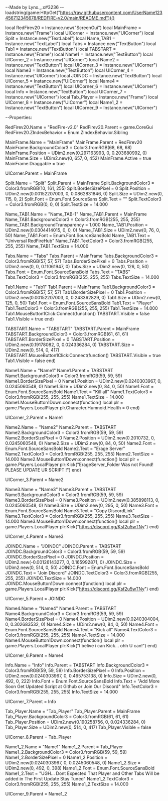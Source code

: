 --Made by Lynx._.x#3236
--loadstring(game:HttpGet("https://raw.githubusercontent.com/UserName123456712345678/REDFIRE-v2.0/main/README.md"))()

local RedFirev20 = Instance.new("ScreenGui")
local MainFrame = Instance.new("Frame")
local UICorner = Instance.new("UICorner")
local Split = Instance.new("TextLabel")
local Name_TAB1 = Instance.new("TextLabel")
local Tabs = Instance.new("TextButton")
local Tab1 = Instance.new("TextButton")
local TABSTART = Instance.new("Frame")
local Name1 = Instance.new("TextButton")
local UICorner_2 = Instance.new("UICorner")
local Name2 = Instance.new("TextButton")
local UICorner_3 = Instance.new("UICorner")
local Name3 = Instance.new("TextButton")
local UICorner_4 = Instance.new("UICorner")
local JOINDC = Instance.new("TextButton")
local UICorner_5 = Instance.new("UICorner")
local Name4 = Instance.new("TextButton")
local UICorner_6 = Instance.new("UICorner")
local Info = Instance.new("TextButton")
local UICorner_7 = Instance.new("UICorner")
local Tab_Player = Instance.new("Frame")
local UICorner_8 = Instance.new("UICorner")
local Name1_2 = Instance.new("TextButton")
local UICorner_9 = Instance.new("UICorner")

--Properties:

RedFirev20.Name = "RedFire-v2.0"
RedFirev20.Parent = game.CoreGui
RedFirev20.ZIndexBehavior = Enum.ZIndexBehavior.Sibling

MainFrame.Name = "MainFrame"
MainFrame.Parent = RedFirev20
MainFrame.BackgroundColor3 = Color3.fromRGB(68, 68, 68)
MainFrame.Position = UDim2.new(0.297163993, 0, 0.203680992, 0)
MainFrame.Size = UDim2.new(0, 657, 0, 452)
MainFrame.Active = true
MainFrame.Draggable = true

UICorner.Parent = MainFrame

Split.Name = "Split"
Split.Parent = MainFrame
Split.BackgroundColor3 = Color3.fromRGB(10, 161, 255)
Split.BorderSizePixel = 0
Split.Position = UDim2.new(0.00152207003, 0, 0.0862831846, 0)
Split.Size = UDim2.new(0, 115, 0, 2)
Split.Font = Enum.Font.SourceSans
Split.Text = ""
Split.TextColor3 = Color3.fromRGB(0, 0, 0)
Split.TextSize = 14.000

Name_TAB1.Name = "Name_TAB-1"
Name_TAB1.Parent = MainFrame
Name_TAB1.BackgroundColor3 = Color3.fromRGB(255, 255, 255)
Name_TAB1.BackgroundTransparency = 1.000
Name_TAB1.Position = UDim2.new(0.0304414015, 0, 0, 0)
Name_TAB1.Size = UDim2.new(0, 76, 0, 50)
Name_TAB1.Font = Enum.Font.SourceSansBold
Name_TAB1.Text = "Universal RedFireHub"
Name_TAB1.TextColor3 = Color3.fromRGB(255, 255, 255)
Name_TAB1.TextSize = 14.000

Tabs.Name = "Tabs"
Tabs.Parent = MainFrame
Tabs.BackgroundColor3 = Color3.fromRGB(57, 57, 57)
Tabs.BorderSizePixel = 0
Tabs.Position = UDim2.new(0, 0, 0.11061947, 0)
Tabs.Size = UDim2.new(0, 126, 0, 50)
Tabs.Font = Enum.Font.SourceSansBold
Tabs.Text = "TABS"
Tabs.TextColor3 = Color3.fromRGB(255, 255, 255)
Tabs.TextSize = 14.000

Tab1.Name = "Tab1"
Tab1.Parent = MainFrame
Tab1.BackgroundColor3 = Color3.fromRGB(57, 57, 57)
Tab1.BorderSizePixel = 0
Tab1.Position = UDim2.new(0.00152207003, 0, 0.243362829, 0)
Tab1.Size = UDim2.new(0, 125, 0, 50)
Tab1.Font = Enum.Font.SourceSansBold
Tab1.Text = "Player"
Tab1.TextColor3 = Color3.fromRGB(255, 255, 255)
Tab1.TextSize = 14.000
Tab1.MouseButton1Click:Connect(function()
	TABSTART.Visible = false
	Tab1.Visible = true
end)

TABSTART.Name = "TABSTART"
TABSTART.Parent = MainFrame
TABSTART.BackgroundColor3 = Color3.fromRGB(61, 61, 61)
TABSTART.BorderSizePixel = 0
TABSTART.Position = UDim2.new(0.19178082, 0, 0.024336284, 0)
TABSTART.Size = UDim2.new(0, 514, 0, 417)
TABSTART.MouseButton1Click:Connect(function()
	TABSTART.Visible = true
	Tab1.Visible = false
end)

Name1.Name = "Name1"
Name1.Parent = TABSTART
Name1.BackgroundColor3 = Color3.fromRGB(59, 59, 59)
Name1.BorderSizePixel = 0
Name1.Position = UDim2.new(0.0240303967, 0, 0.0245060548, 0)
Name1.Size = UDim2.new(0, 84, 0, 50)
Name1.Font = Enum.Font.SourceSansBold
Name1.Text = "Kill all"
Name1.TextColor3 = Color3.fromRGB(255, 255, 255)
Name1.TextSize = 14.000
Name1.MouseButton1Down:connect(function()
	local plr = game.Players.LocalPlayer
	plr.Character.Humnoid.Health = 0
end)

UICorner_2.Parent = Name1

Name2.Name = "Name2"
Name2.Parent = TABSTART
Name2.BackgroundColor3 = Color3.fromRGB(59, 59, 59)
Name2.BorderSizePixel = 0
Name2.Position = UDim2.new(0.2010732, 0, 0.0245060548, 0)
Name2.Size = UDim2.new(0, 84, 0, 50)
Name2.Font = Enum.Font.SourceSansBold
Name2.Text = "Erage Server"
Name2.TextColor3 = Color3.fromRGB(255, 255, 255)
Name2.TextSize = 14.000
Name2.MouseButton1Down:connect(function()
	local plr = game.Players.LocalPlayer
	plr:Kick("ErageServer_Folder Was not Found! PLEASE UPDATE UR SCRIPT !")
end)

UICorner_3.Parent = Name2

Name3.Name = "Name3"
Name3.Parent = TABSTART
Name3.BackgroundColor3 = Color3.fromRGB(59, 59, 59)
Name3.BorderSizePixel = 0
Name3.Position = UDim2.new(0.385898113, 0, 0.0245060548, 0)
Name3.Size = UDim2.new(0, 295, 0, 50)
Name3.Font = Enum.Font.SourceSansBold
Name3.Text = "Copy DiscordLink"
Name3.TextColor3 = Color3.fromRGB(255, 255, 255)
Name3.TextSize = 14.000
Name3.MouseButton1Down:connect(function()
	local plr = game.Players.LocalPlayer
	plr:Kick("https://discord.gg/Ksf2u5wTNy")
end)

UICorner_4.Parent = Name3

JOINDC.Name = "JOINDC"
JOINDC.Parent = TABSTART
JOINDC.BackgroundColor3 = Color3.fromRGB(59, 59, 59)
JOINDC.BorderSizePixel = 0
JOINDC.Position = UDim2.new(-0.00126143277, 0, 0.165992871, 0)
JOINDC.Size = UDim2.new(0, 514, 0, 50)
JOINDC.Font = Enum.Font.SourceSansBold
JOINDC.Text = "Join Discord"
JOINDC.TextColor3 = Color3.fromRGB(255, 255, 255)
JOINDC.TextSize = 14.000
JOINDC.MouseButton1Down:connect(function()
	local plr = game.Players.LocalPlayer
	plr:Kick("https://discord.gg/Ksf2u5wTNy")
end)


UICorner_5.Parent = JOINDC

Name4.Name = "Name4"
Name4.Parent = TABSTART
Name4.BackgroundColor3 = Color3.fromRGB(59, 59, 59)
Name4.BorderSizePixel = 0
Name4.Position = UDim2.new(0.0240304004, 0, 0.302683532, 0)
Name4.Size = UDim2.new(0, 84, 0, 50)
Name4.Font = Enum.Font.SourceSansBold
Name4.Text = "Kick all"
Name4.TextColor3 = Color3.fromRGB(255, 255, 255)
Name4.TextSize = 14.000
Name4.MouseButton1Down:connect(function()
	local plr = game.Players.LocalPlayer
	plr:Kick("I belive i can Kick... ohh U can!")
end)

UICorner_6.Parent = Name4

Info.Name = "Info"
Info.Parent = TABSTART
Info.BackgroundColor3 = Color3.fromRGB(59, 59, 59)
Info.BorderSizePixel = 0
Info.Position = UDim2.new(0.0240303967, 0, 0.465753138, 0)
Info.Size = UDim2.new(0, 492, 0, 222)
Info.Font = Enum.Font.SourceSansBold
Info.Text = "Add More Soon Get Updated Script at Github or Join Our Discord"
Info.TextColor3 = Color3.fromRGB(255, 255, 255)
Info.TextSize = 14.000

UICorner_7.Parent = Info

Tab_Player.Name = "Tab_Player"
Tab_Player.Parent = MainFrame
Tab_Player.BackgroundColor3 = Color3.fromRGB(61, 61, 61)
Tab_Player.Position = UDim2.new(0.190258756, 0, 0.024336284, 0)
Tab_Player.Size = UDim2.new(0, 514, 0, 417)
Tab_Player.Visible = false

UICorner_8.Parent = Tab_Player

Name1_2.Name = "Name1"
Name1_2.Parent = Tab_Player
Name1_2.BackgroundColor3 = Color3.fromRGB(59, 59, 59)
Name1_2.BorderSizePixel = 0
Name1_2.Position = UDim2.new(0.0240303967, 0, 0.0245060548, 0)
Name1_2.Size = UDim2.new(0, 492, 0, 398)
Name1_2.Font = Enum.Font.SourceSansBold
Name1_2.Text = "UGH... Dont Expected That Player and Other Tabs Will be added in The First Update Stay Tuned"
Name1_2.TextColor3 = Color3.fromRGB(255, 255, 255)
Name1_2.TextSize = 14.000

UICorner_9.Parent = Name1_2
